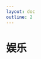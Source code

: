```yaml
---
layout: doc
outline: 2
---
```


<script setup>
// 引入组件
// import MNavLinks from '../components/MNavLinks.vue'
// 引入数据源
import { NAV_DATA } from './data'
</script>

# 娱乐

<NavCard v-for="{title, items} in NAV_DATA" :title="title" :items="items" />
